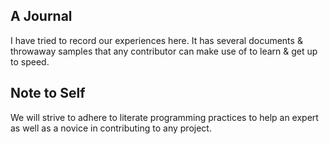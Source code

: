## A Journal
I have tried to record our experiences here. It has several documents & throwaway samples that any
contributor can make use of to learn & get up to speed.

## Note to Self
We will strive to adhere to literate programming practices to help an expert as well as a novice in
contributing to any project.
